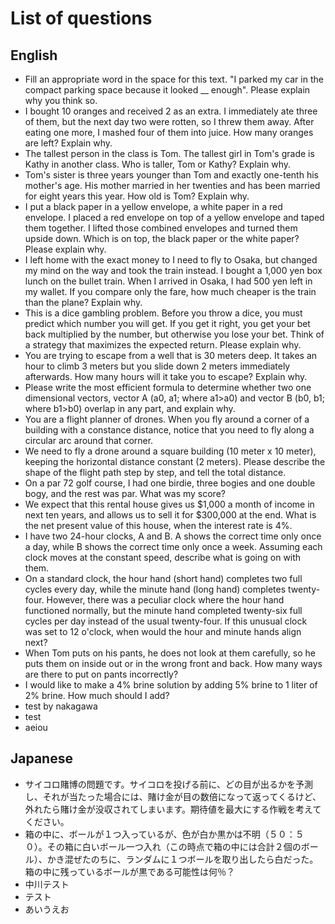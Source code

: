 # List of questions

## English
 - Fill an appropriate word in the space for this text. "I parked my car in the compact parking space because it looked __ enough". Please explain why you think so.
 - I bought 10 oranges and received 2 as an extra. I immediately ate three of them, but the next day two were rotten, so I threw them away. After eating one more, I mashed four of them into juice. How many oranges are left? Explain why.
 - The tallest person in the class is Tom. The tallest girl in Tom's grade is Kathy in another class. Who is taller, Tom or Kathy? Explain why.
 - Tom's sister is three years younger than Tom and exactly one-tenth his mother's age. His mother married in her twenties and has been married for eight years this year. How old is Tom? Explain why.
 - I put a black paper in a yellow envelope, a white paper in a red envelope. I placed a red envelope on top of a yellow envelope and taped them together. I lifted those combined envelopes and turned them upside down. Which is on top, the black paper or the white paper? Please explain why.
 - I left home with the exact money to I need to fly to Osaka, but changed my mind on the way and took the train instead. I bought a 1,000 yen box lunch on the bullet train. When I arrived in Osaka, I had 500 yen left in my wallet. If you compare only the fare, how much cheaper is the train than the plane? Explain why.
 - This is a dice gambling problem. Before you throw a dice, you must predict which number you will get. If you get it right, you get your bet back multiplied by the number, but otherwise you lose your bet. Think of a strategy that maximizes the expected return. Please explain why.
 - You are trying to escape from a well that is 30 meters deep. It takes an hour to climb 3 meters but you slide down 2 meters immediately afterwards. How many hours will it take you to escape? Explain why.
 - Please write the most efficient formula to determine whether two one dimensional vectors, vector A (a0, a1; where a1>a0) and vector B (b0, b1; where b1>b0) overlap in any part, and explain why.
 - You are a flight planner of drones. When you fly around a corner of a building with a constance distance, notice that you need to fly along a circular arc around that corner.
 - We need to fly a drone around a square building (10 meter x 10 meter), keeping the horizontal distance constant (2 meters). Please describe the shape of the flight path step by step, and tell the total distance.
 - On a par 72 golf course, I had one birdie, three bogies and one double bogy, and the rest was par. What was my score?
 - We expect that this rental house gives us $1,000 a month of income in next ten years, and allows us to sell it for $300,000 at the end. What is the net present value of this house, when the interest rate is 4%.
 - I have two 24-hour clocks, A and B. A shows the correct time only once a day, while B shows the correct time only once a week. Assuming each clock moves at the constant speed, describe what is going on with them.
 - On a standard clock, the hour hand (short hand) completes two full cycles every day, while the minute hand (long hand) completes twenty-four. However, there was a peculiar clock where the hour hand functioned normally, but the minute hand completed twenty-six full cycles per day instead of the usual twenty-four. If this unusual clock was set to 12 o'clock, when would the hour and minute hands align next?
 - When Tom puts on his pants, he does not look at them carefully, so he puts them on inside out or in the wrong front and back. How many ways are there to put on pants incorrectly?
 - I would like to make a 4% brine solution by adding 5% brine to 1 liter of 2% brine. How much should I add?
 - test by nakagawa
 - test
 - aeiou

## Japanese
 - サイコロ賭博の問題です。サイコロを投げる前に、どの目が出るかを予測し、それが当たった場合には、賭け金が目の数倍になって返ってくるけど、外れたら賭け金が没収されてしまいます。期待値を最大にする作戦を考えてください。
 - 箱の中に、ボールが１つ入っているが、色が白か黒かは不明（５０：５０）。その箱に白いボール一つ入れ（この時点で箱の中には合計２個のボール）、かき混ぜたのちに、ランダムに１つボールを取り出したら白だった。箱の中に残っているボールが黒である可能性は何％？
 - 中川テスト
 - テスト
 - あいうえお
